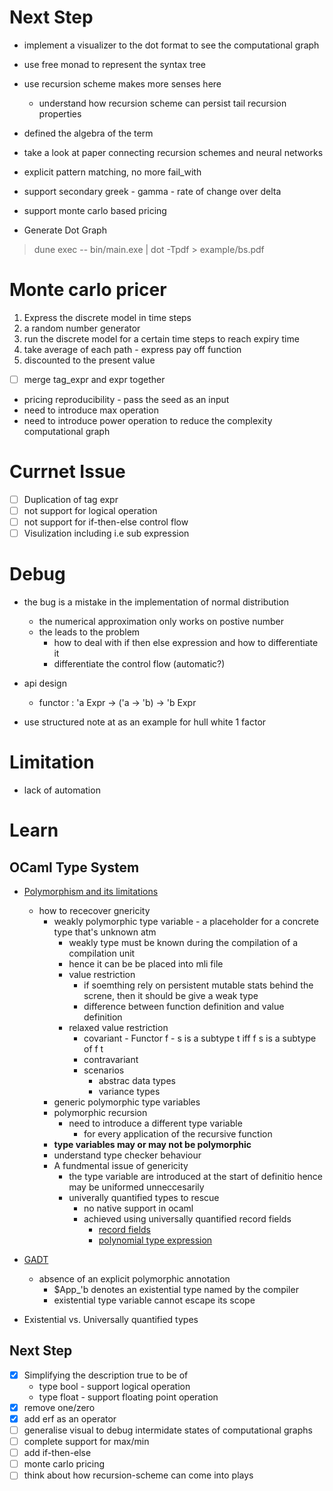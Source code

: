 # Next Step

* implement a visualizer to the dot format to see the computational graph
* use free monad to represent the syntax tree
* use recursion scheme makes more senses here
  * understand how recursion scheme can persist tail recursion properties
* defined the algebra of the term
* take a look at paper connecting recursion schemes and neural networks

* explicit pattern matching, no more fail_with
* support secondary greek - gamma - rate of change over delta 
* support monte carlo based pricing


* Generate Dot Graph
> dune exec -- bin/main.exe | dot -Tpdf > example/bs.pdf

# Monte carlo pricer
1. Express the discrete model in time steps
2. a random number generator 
3. run the discrete model for a certain time steps to reach expiry time
4. take average of each path - express pay off function
5. discounted to the present value

- [ ] merge tag_expr and expr together
* pricing reproducibility - pass the seed as an input
* need to introduce max operation
* need to introduce power operation to reduce the complexity computational graph

# Currnet Issue
- [ ] Duplication of tag expr
- [ ] not support for logical operation
- [ ] not support for if-then-else control flow
- [ ] Visulization including i.e sub expression

# Debug

* the bug is a mistake in the implementation of normal distribution
  * the numerical approximation only works on postive number
  * the leads to the problem
    * how to deal with if then else expression and how to differentiate it
    * differentiate the control flow (automatic?)

* api design
  * functor : 'a Expr -> ('a -> 'b) -> 'b Expr
  

* use structured note at as an example for hull white 1 factor

# Limitation
* lack of automation

# Learn

## OCaml Type System
* [Polymorphism and its limitations](https://v2.ocaml.org/manual/polymorphism.html)
  * how to rececover gnericity
    * weakly polymorphic type variable - a placeholder for a concrete type that's unknown atm
      * weakly type must be known during the compilation of a compilation unit
      * hence it can be be placed into mli file
      * value restriction
        * if soemthing rely on persistent mutable stats behind the screne, then it should be give a weak type
        * difference between function definition and value definition
      * relaxed value restriction
        * covariant - Functor f - s is a subtype t iff f s is a subtype of f t
        * contravariant 
        * scenarios
          * abstrac data types
          * variance types
    * generic polymorphic type variables
    * polymorphic recursion
      * need to introduce a different type variable 
        * for every application of the recursive function
    * **type variables may or may not be polymorphic**
    * understand type checker behaviour
    * A fundmental issue of genericity
      * the type variable are introduced at the start of definitio hence may be uniformed unneccesarily
      * univerally quantified types to rescue
        * no native support in ocaml
        * achieved using universally quantified record fields
          * [record fields](https://v2.ocaml.org/manual/typedecl.html#field-decl)
          * [polynomial type expression](https://v2.ocaml.org/manual/types.html#poly-typexpr)

* [GADT](https://v2.ocaml.org/manual/gadts-tutorial.html)
  * absence of an explicit polymorphic annotation
    * $App_'b denotes an existential type named by the compiler
    * existential type variable cannot escape its scope
* Existential vs. Universally quantified types

## Next Step

- [x] Simplifying the description true to be of
  * type bool - support logical operation
  * type float - support floating point operation
- [x] remove one/zero
- [x] add erf as an operator
- [ ] generalise visual to debug intermidate states of computational graphs
- [ ] complete support for max/min
- [ ] add if-then-else
- [ ] monte carlo pricing
- [ ] think about how recursion-scheme can come into plays
